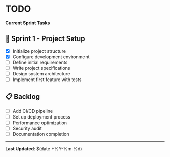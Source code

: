 # TODO

**Current Sprint Tasks**

## 🎯 Sprint 1 - Project Setup
- [x] Initialize project structure
- [x] Configure development environment
- [ ] Define initial requirements
- [ ] Write project specifications
- [ ] Design system architecture
- [ ] Implement first feature with tests

## 📋 Backlog
- [ ] Add CI/CD pipeline
- [ ] Set up deployment process
- [ ] Performance optimization
- [ ] Security audit
- [ ] Documentation completion

---

**Last Updated**: $(date +%Y-%m-%d)
